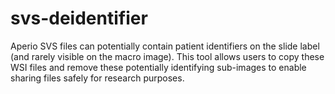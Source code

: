 # svs-deidentifier

Aperio SVS files can potentially contain patient identifiers on the slide label (and rarely visible on the macro image). This tool allows users to copy these WSI files and remove these potentially identifying sub-images to enable sharing files safely for research purposes.
